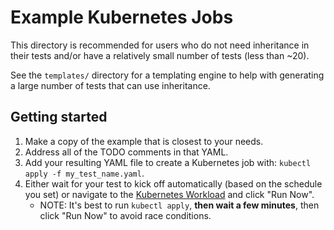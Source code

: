 # Example Kubernetes Jobs

This directory is recommended for users who do not need inheritance in their
tests and/or have a relatively small number of tests (less than ~20).

See the `templates/` directory for a templating engine to help with generating
a large number of tests that can use inheritance.


## Getting started

1. Make a copy of the example that is closest to your needs.
2. Address all of the TODO comments in that YAML.
3. Add your resulting YAML file to create a Kubernetes job with: `kubectl apply
  -f my_test_name.yaml`.
4. Either wait for your test to kick off automatically (based on the schedule you
  set) or navigate to the [Kubernetes Workload](https://console.cloud.google.com/kubernetes/workload) and click "Run Now".
    * NOTE: It's best to run `kubectl apply`, **then wait a few minutes**, then click "Run Now" to avoid race conditions.
